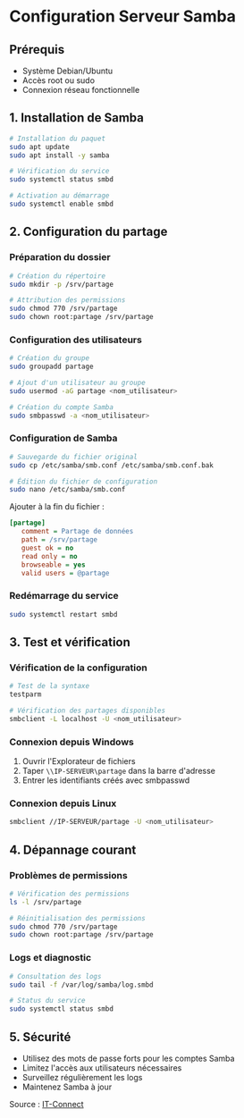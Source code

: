 # Configuration Serveur Samba

## Prérequis

- Système Debian/Ubuntu
- Accès root ou sudo
- Connexion réseau fonctionnelle

## 1. Installation de Samba

```bash
# Installation du paquet
sudo apt update
sudo apt install -y samba

# Vérification du service
sudo systemctl status smbd

# Activation au démarrage
sudo systemctl enable smbd
```

## 2. Configuration du partage

### Préparation du dossier

```bash
# Création du répertoire
sudo mkdir -p /srv/partage

# Attribution des permissions
sudo chmod 770 /srv/partage
sudo chown root:partage /srv/partage
```

### Configuration des utilisateurs

```bash
# Création du groupe
sudo groupadd partage

# Ajout d'un utilisateur au groupe
sudo usermod -aG partage <nom_utilisateur>

# Création du compte Samba
sudo smbpasswd -a <nom_utilisateur>
```

### Configuration de Samba

```bash
# Sauvegarde du fichier original
sudo cp /etc/samba/smb.conf /etc/samba/smb.conf.bak

# Édition du fichier de configuration
sudo nano /etc/samba/smb.conf
```

Ajouter à la fin du fichier :

```ini
[partage]
   comment = Partage de données
   path = /srv/partage
   guest ok = no
   read only = no
   browseable = yes
   valid users = @partage
```

### Redémarrage du service

```bash
sudo systemctl restart smbd
```

## 3. Test et vérification

### Vérification de la configuration

```bash
# Test de la syntaxe
testparm

# Vérification des partages disponibles
smbclient -L localhost -U <nom_utilisateur>
```

### Connexion depuis Windows

1. Ouvrir l'Explorateur de fichiers
2. Taper `\\IP-SERVEUR\partage` dans la barre d'adresse
3. Entrer les identifiants créés avec smbpasswd

### Connexion depuis Linux

```bash
smbclient //IP-SERVEUR/partage -U <nom_utilisateur>
```

## 4. Dépannage courant

### Problèmes de permissions

```bash
# Vérification des permissions
ls -l /srv/partage

# Réinitialisation des permissions
sudo chmod 770 /srv/partage
sudo chown root:partage /srv/partage
```

### Logs et diagnostic

```bash
# Consultation des logs
sudo tail -f /var/log/samba/log.smbd

# Status du service
sudo systemctl status smbd
```

## 5. Sécurité

- Utilisez des mots de passe forts pour les comptes Samba
- Limitez l'accès aux utilisateurs nécessaires
- Surveillez régulièrement les logs
- Maintenez Samba à jour

Source : [IT-Connect](https://www.it-connect.fr/serveur-de-fichiers-debian-installer-et-configurer-samba-4/)
